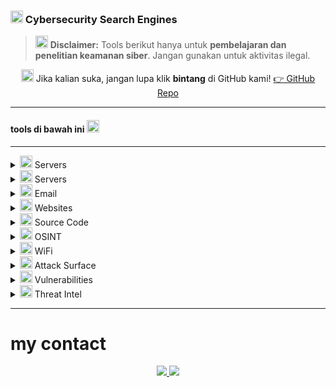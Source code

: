 
### <img src="https://cdn.jsdelivr.net/npm/@fortawesome/fontawesome-free/svgs/solid/magnifying-glass.svg" width="20" style="color:black"/> Cybersecurity Search Engines

> <img src="https://cdn.jsdelivr.net/npm/@fortawesome/fontawesome-free/svgs/solid/exclamation-triangle.svg" width="20" style="color:black"/> **Disclaimer:** Tools berikut hanya untuk **pembelajaran dan penelitian keamanan siber**. Jangan gunakan untuk aktivitas ilegal.

<p align="center">
  <img src="https://cdn.jsdelivr.net/npm/@fortawesome/fontawesome-free/svgs/solid/star.svg" width="20" style="color:black"/>  
  Jika kalian suka, jangan lupa klik <b>bintang</b> di GitHub kami!  
  <a href="https://github.com/CyberLinux1d">👉 GitHub Repo</a>
</p>

---

#### tools di bawah ini <img src="https://cdn.jsdelivr.net/npm/@fortawesome/fontawesome-free/svgs/solid/hand-point-down.svg" width="20" style="color:black"/>

---

<details>
<summary><img src="https://cdn.jsdelivr.net/npm/@fortawesome/fontawesome-free/svgs/solid/server.svg" width="20" style="color:black"/> Servers</summary>

👉 [shodan.io](https://shodan.io)  
🌟 Mesin pencari server & perangkat yang terhubung ke internet.  
📌 Fungsi: Digunakan dalam penelitian keamanan IoT.
</details>

<details>
<summary><img src="https://cdn.jsdelivr.net/npm/@fortawesome/fontawesome-free/svgs/solid/server.svg" width="20" style="color:black"/> Servers</summary>

👉 [censys.io](https://censys.io)  
🌟 Mesin pencari server & layanan publik global.  
📌 Fungsi: Analisis keamanan sertifikat & host.
</details>

<details>
<summary><img src="https://cdn.jsdelivr.net/npm/@fortawesome/fontawesome-free/svgs/solid/envelope.svg" width="20" style="color:black"/> Email</summary>

👉 [hunter.io](https://hunter.io)  
🌟 Pencarian email berdasarkan domain tertentu.  
📌 Fungsi: Digunakan untuk OSINT & investigasi email.
</details>

<details>
<summary><img src="https://cdn.jsdelivr.net/npm/@fortawesome/fontawesome-free/svgs/solid/globe.svg" width="20" style="color:black"/> Websites</summary>

👉 [urlscan.io](https://urlscan.io)  
🌟 Analisis website & traffic.  
📌 Fungsi: Menyelidiki aktivitas mencurigakan pada situs.
</details>

<details>
<summary><img src="https://cdn.jsdelivr.net/npm/@fortawesome/fontawesome-free/svgs/solid/code.svg" width="20" style="color:black"/> Source Code</summary>

👉 [grep.app](https://grep.app)  
🌟 Mesin pencari source code.  
📌 Fungsi: Membantu penelitian kode publik.
</details>

<details>
<summary><img src="https://cdn.jsdelivr.net/npm/@fortawesome/fontawesome-free/svgs/solid/user-secret.svg" width="20" style="color:black"/> OSINT</summary>

👉 [intelx.io](https://intelx.io)  
🌟 Platform OSINT untuk data publik & bocoran.  
📌 Fungsi: Digunakan dalam penelitian keamanan data.
</details>

<details>
<summary><img src="https://cdn.jsdelivr.net/npm/@fortawesome/fontawesome-free/svgs/solid/wifi.svg" width="20" style="color:black"/> WiFi</summary>

👉 [wigle.net](https://wigle.net)  
🌟 Database peta jaringan WiFi global.  
📌 Fungsi: Penelitian keamanan jaringan nirkabel.
</details>

<details>
<summary><img src="https://cdn.jsdelivr.net/npm/@fortawesome/fontawesome-free/svgs/solid/shield-halved.svg" width="20" style="color:black"/> Attack Surface</summary>

👉 [fullhunt.io](https://fullhunt.io)  
🌟 Platform attack surface monitoring.  
📌 Fungsi: Identifikasi aset digital yang terekspos.
</details>

<details>
<summary><img src="https://cdn.jsdelivr.net/npm/@fortawesome/fontawesome-free/svgs/solid/bolt.svg" width="20" style="color:black"/> Vulnerabilities</summary>

👉 [vulners.com](https://vulners.com)  
🌟 Database kerentanan & exploit.  
📌 Fungsi: Penelitian keamanan terhadap CVE terbaru.
</details>

<details>
<summary><img src="https://cdn.jsdelivr.net/npm/@fortawesome/fontawesome-free/svgs/solid/fire.svg" width="20" style="color:black"/> Threat Intel</summary>

👉 [viz.greynoise.io](https://viz.greynoise.io)  
🌟 Threat intelligence traffic internet.  
📌 Fungsi: Memfilter “noise” dari pemindaian internet.
</details>

---

# my contact
<p align="center">
  <a href="https://t.me/ownFrostWolff">
    <img src="https://img.shields.io/badge/Telegram-000000?style=for-the-badge&logo=telegram&logoColor=white" />
  </a>
  <a href="https://www.tiktok.com/@latest_news_team.markasv?_t=ZS-8zmyWM7yZBB&_r=1">
    <img src="https://img.shields.io/badge/TikTok-000000?style=for-the-badge&logo=tiktok&logoColor=white" />
  </a>
</p>

